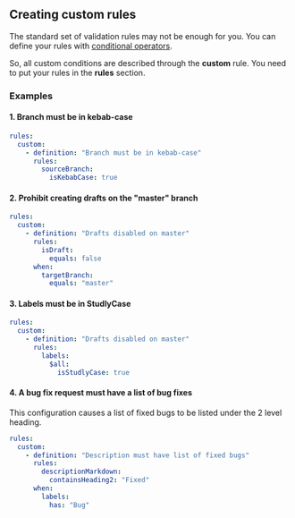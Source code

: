 ## Creating custom rules

The standard set of validation rules may not be enough for you. You can define your rules with [conditional operators](conditions.md).

So, all custom conditions are described through the **custom** rule. You need to put your rules in the **rules** section.

### Examples

#### 1. Branch must be in kebab-case

```yaml
rules:
  custom:
    - definition: "Branch must be in kebab-case"
      rules:
        sourceBranch:
          isKebabCase: true
```

#### 2. Prohibit creating drafts on the "master" branch

```yaml
rules:
  custom:
    - definition: "Drafts disabled on master"
      rules:
        isDraft:
          equals: false
      when:
        targetBranch:
          equals: "master"
```

#### 3. Labels must be in StudlyCase

```yaml
rules:
  custom:
    - definition: "Drafts disabled on master"
      rules:
        labels:
          $all:
            isStudlyCase: true
```

#### 4. A bug fix request must have a list of bug fixes

This configuration causes a list of fixed bugs to be listed under the 2 level heading.

```yaml
rules:
  custom:
    - definition: "Description must have list of fixed bugs"
      rules:
        descriptionMarkdown:
          containsHeading2: "Fixed"
      when:
        labels:
          has: "Bug"
```
